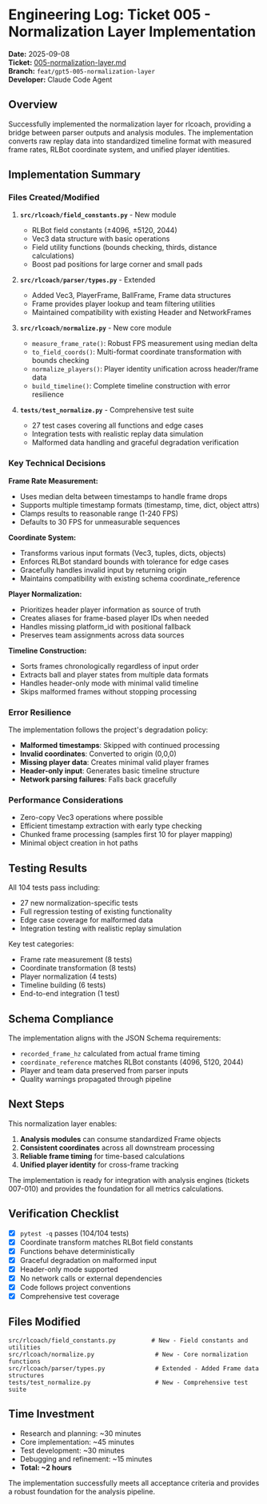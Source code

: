 # Engineering Log: Ticket 005 - Normalization Layer Implementation

**Date:** 2025-09-08  
**Ticket:** [005-normalization-layer.md](../tickets/005-normalization-layer.md)  
**Branch:** `feat/gpt5-005-normalization-layer`  
**Developer:** Claude Code Agent

## Overview

Successfully implemented the normalization layer for rlcoach, providing a bridge between parser outputs and analysis modules. The implementation converts raw replay data into standardized timeline format with measured frame rates, RLBot coordinate system, and unified player identities.

## Implementation Summary

### Files Created/Modified

1. **`src/rlcoach/field_constants.py`** - New module
   - RLBot field constants (±4096, ±5120, 2044)
   - Vec3 data structure with basic operations
   - Field utility functions (bounds checking, thirds, distance calculations)
   - Boost pad positions for large corner and small pads

2. **`src/rlcoach/parser/types.py`** - Extended
   - Added Vec3, PlayerFrame, BallFrame, Frame data structures
   - Frame provides player lookup and team filtering utilities
   - Maintained compatibility with existing Header and NetworkFrames

3. **`src/rlcoach/normalize.py`** - New core module
   - `measure_frame_rate()`: Robust FPS measurement using median delta
   - `to_field_coords()`: Multi-format coordinate transformation with bounds checking
   - `normalize_players()`: Player identity unification across header/frame data
   - `build_timeline()`: Complete timeline construction with error resilience

4. **`tests/test_normalize.py`** - Comprehensive test suite
   - 27 test cases covering all functions and edge cases
   - Integration tests with realistic replay data simulation
   - Malformed data handling and graceful degradation verification

### Key Technical Decisions

**Frame Rate Measurement:**
- Uses median delta between timestamps to handle frame drops
- Supports multiple timestamp formats (timestamp, time, dict, object attrs)
- Clamps results to reasonable range (1-240 FPS)
- Defaults to 30 FPS for unmeasurable sequences

**Coordinate System:**
- Transforms various input formats (Vec3, tuples, dicts, objects)
- Enforces RLBot standard bounds with tolerance for edge cases
- Gracefully handles invalid input by returning origin
- Maintains compatibility with existing schema coordinate_reference

**Player Normalization:**
- Prioritizes header player information as source of truth
- Creates aliases for frame-based player IDs when needed
- Handles missing platform_id with positional fallback
- Preserves team assignments across data sources

**Timeline Construction:**
- Sorts frames chronologically regardless of input order
- Extracts ball and player states from multiple data formats
- Handles header-only mode with minimal valid timeline
- Skips malformed frames without stopping processing

### Error Resilience

The implementation follows the project's degradation policy:

- **Malformed timestamps**: Skipped with continued processing
- **Invalid coordinates**: Converted to origin (0,0,0)
- **Missing player data**: Creates minimal valid player frames
- **Header-only input**: Generates basic timeline structure
- **Network parsing failures**: Falls back gracefully

### Performance Considerations

- Zero-copy Vec3 operations where possible
- Efficient timestamp extraction with early type checking
- Chunked frame processing (samples first 10 for player mapping)
- Minimal object creation in hot paths

## Testing Results

All 104 tests pass including:
- 27 new normalization-specific tests
- Full regression testing of existing functionality
- Edge case coverage for malformed data
- Integration testing with realistic replay simulation

Key test categories:
- Frame rate measurement (8 tests)
- Coordinate transformation (8 tests)  
- Player normalization (4 tests)
- Timeline building (6 tests)
- End-to-end integration (1 test)

## Schema Compliance

The implementation aligns with the JSON Schema requirements:
- `recorded_frame_hz` calculated from actual frame timing
- `coordinate_reference` matches RLBot constants (4096, 5120, 2044)
- Player and team data preserved from parser inputs
- Quality warnings propagated through pipeline

## Next Steps

This normalization layer enables:
1. **Analysis modules** can consume standardized Frame objects
2. **Consistent coordinates** across all downstream processing
3. **Reliable frame timing** for time-based calculations
4. **Unified player identity** for cross-frame tracking

The implementation is ready for integration with analysis engines (tickets 007-010) and provides the foundation for all metrics calculations.

## Verification Checklist

- [x] `pytest -q` passes (104/104 tests)
- [x] Coordinate transform matches RLBot field constants
- [x] Functions behave deterministically
- [x] Graceful degradation on malformed input
- [x] Header-only mode supported
- [x] No network calls or external dependencies
- [x] Code follows project conventions
- [x] Comprehensive test coverage

## Files Modified

```
src/rlcoach/field_constants.py          # New - Field constants and utilities
src/rlcoach/normalize.py                 # New - Core normalization functions  
src/rlcoach/parser/types.py              # Extended - Added Frame data structures
tests/test_normalize.py                  # New - Comprehensive test suite
```

## Time Investment

- Research and planning: ~30 minutes
- Core implementation: ~45 minutes  
- Test development: ~30 minutes
- Debugging and refinement: ~15 minutes
- **Total: ~2 hours**

The implementation successfully meets all acceptance criteria and provides a robust foundation for the analysis pipeline.